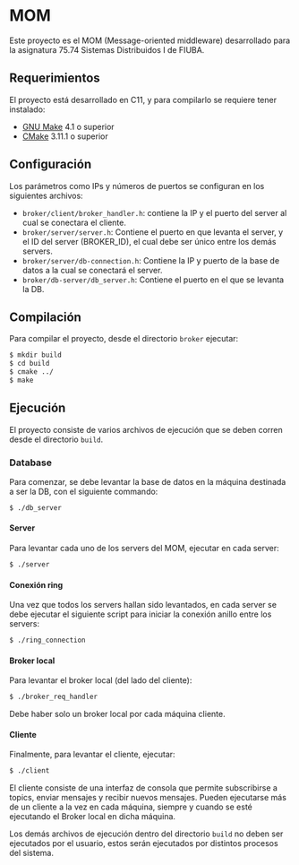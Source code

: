 # MOM
Este proyecto es el MOM (Message-oriented middleware) desarrollado para la asignatura 75.74 Sistemas Distribuidos I de FIUBA.

## Requerimientos
El proyecto está desarrollado en C11, y para compilarlo se requiere tener instalado:
 - [GNU Make](https://www.gnu.org/software/make/) 4.1 o superior
 - [CMake](https://cmake.org/) 3.11.1 o superior

## Configuración
Los parámetros como IPs y números de puertos se configuran en los siguientes archivos:
 - `broker/client/broker_handler.h`: contiene la IP y el puerto del server al cual se conectara el cliente.
 - `broker/server/server.h`: Contiene el puerto en que levanta el server, y el ID del server (BROKER_ID), el cual debe ser único entre los demás servers.
 - `broker/server/db-connection.h`: Contiene la IP y puerto de la base de datos a la cual se conectará el server.
 - `broker/db-server/db_server.h`: Contiene el puerto en el que se levanta la DB.

## Compilación
Para compilar el proyecto, desde el directorio `broker` ejecutar:
```sh
$ mkdir build
$ cd build
$ cmake ../
$ make
```
## Ejecución
El proyecto consiste de varios archivos de ejecución que se deben corren desde el directorio `build`.
### Database
Para comenzar, se debe levantar la base de datos en la máquina destinada a ser la DB, con el siguiente commando:
```sh
$ ./db_server
```
#### Server
Para levantar cada uno de los servers del MOM, ejecutar en cada server:
```sh
$ ./server
```
#### Conexión ring
Una vez que todos los servers hallan sido levantados, en cada server se debe ejecutar el siguiente script para iniciar la conexión anillo entre los servers:
```sh
$ ./ring_connection
```

#### Broker local
Para levantar el broker local (del lado del cliente):
```sh
$ ./broker_req_handler
```
Debe haber solo un broker local por cada máquina cliente.
#### Cliente
Finalmente, para levantar el cliente, ejecutar:
```sh
$ ./client
```
El cliente consiste de una interfaz de consola que permite subscribirse a topics, enviar mensajes y recibir nuevos mensajes.
Pueden ejecutarse más de un cliente a la vez en cada máquina, siempre y cuando se esté ejecutando el Broker local en dicha máquina.

Los demás archivos de ejecución dentro del directorio `build` no deben ser ejecutados por el usuario, estos serán ejecutados por distintos procesos del sistema.